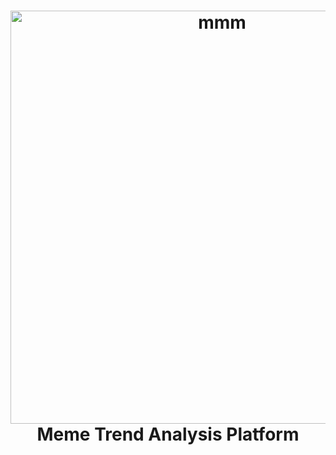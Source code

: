 <h1 align="center" style="border-bottom: none">
    <img width="661" alt="mmm" src="https://github.com/user-attachments/assets/264d63dc-3228-46fd-bd41-7f6e20f359bf" /> <br/>
    Meme Trend Analysis Platform
</h1>
